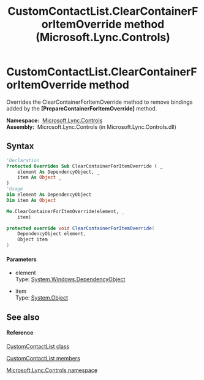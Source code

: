 ﻿---
title: CustomContactList.ClearContainerForItemOverride method  (Microsoft.Lync.Controls)
TOCTitle: 'ClearContainerForItemOverride method '
ms:assetid: M:Microsoft.Lync.Controls.CustomContactList.ClearContainerForItemOverride(System.Windows.DependencyObject,System.Object)_DI_3_UC_OCS14MrefLyncWPF
ms:mtpsurl: https://msdn.microsoft.com/en-us/library/microsoft.lync.controls.customcontactlist.clearcontainerforitemoverride(v=office.15)
ms:contentKeyID: 48596713
ms.date: 07/28/2014
mtps_version: v=office.15
f1_keywords:
- Microsoft.Lync.Controls.CustomContactList.ClearContainerForItemOverride
dev_langs:
- CSharp
- JScript
- VB
- other
---

# CustomContactList.ClearContainerForItemOverride method

Overrides the ClearContainerForItemOverride method to remove bindings added by the **\[PrepareContainerForItemOverride\]** method.

**Namespace:**  [Microsoft.Lync.Controls](microsoft-lync-controls-namespace_1.md)  
**Assembly:**  Microsoft.Lync.Controls (in Microsoft.Lync.Controls.dll)

## Syntax

``` vb
'Declaration
Protected Overrides Sub ClearContainerForItemOverride ( _
    element As DependencyObject, _
    item As Object _
)
'Usage
Dim element As DependencyObject
Dim item As Object

Me.ClearContainerForItemOverride(element, _
    item)
```

``` csharp
protected override void ClearContainerForItemOverride(
    DependencyObject element,
    Object item
)
```

#### Parameters

  - element  
    Type: [System.Windows.DependencyObject](http://msdn2.microsoft.com/en-us/library/ms589309)  

<!-- end list -->

  - item  
    Type: [System.Object](http://msdn2.microsoft.com/en-us/library/e5kfa45b)  

## See also

#### Reference

[CustomContactList class](customcontactlist-class-microsoft-lync-controls_1.md)

[CustomContactList members](customcontactlist-members-microsoft-lync-controls_1.md)

[Microsoft.Lync.Controls namespace](microsoft-lync-controls-namespace_1.md)

